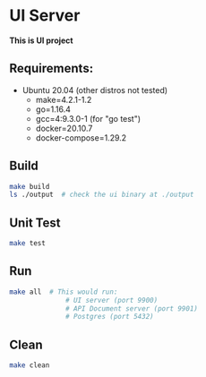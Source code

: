 # UI Server
__This is UI project__


## Requirements:
 - Ubuntu 20.04 (other distros not tested)
   - make=4.2.1-1.2
   - go=1.16.4
   - gcc=4:9.3.0-1 (for "go test")
   - docker=20.10.7
   - docker-compose=1.29.2


## Build
```sh
make build
ls ./output  # check the ui binary at ./output
```

## Unit Test
```sh
make test
```

## Run
```sh
make all  # This would run:
              # UI server (port 9900)
              # API Document server (port 9901)
              # Postgres (port 5432)
```

## Clean
```sh
make clean
```
